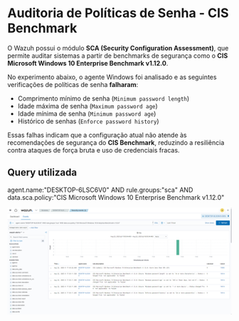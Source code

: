 # Auditoria de Políticas de Senha - CIS Benchmark

O Wazuh possui o módulo **SCA (Security Configuration Assessment)**, que permite auditar sistemas a partir de benchmarks de segurança como o **CIS Microsoft Windows 10 Enterprise Benchmark v1.12.0**.  

No experimento abaixo, o agente Windows foi analisado e as seguintes verificações de políticas de senha **falharam**:

- Comprimento mínimo de senha (`Minimum password length`)
- Idade máxima de senha (`Maximum password age`)
- Idade mínima de senha (`Minimum password age`)
- Histórico de senhas (`Enforce password history`)

Essas falhas indicam que a configuração atual não atende às recomendações de segurança do **CIS Benchmark**, reduzindo a resiliência contra ataques de força bruta e uso de credenciais fracas.

## Query utilizada

agent.name:"DESKTOP-6LSC6V0" AND rule.groups:"sca" AND data.sca.policy:"CIS Microsoft Windows 10 Enterprise Benchmark v1.12.0"

![Evidência](evento_sca_cis_password_policy.png)